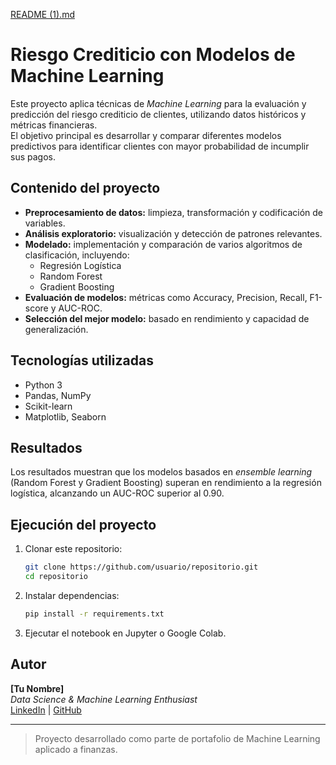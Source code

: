 [README (1).md](https://github.com/user-attachments/files/21745884/README.1.md)
# Riesgo Crediticio con Modelos de Machine Learning

Este proyecto aplica técnicas de *Machine Learning* para la evaluación y predicción del riesgo crediticio de clientes, utilizando datos históricos y métricas financieras.  
El objetivo principal es desarrollar y comparar diferentes modelos predictivos para identificar clientes con mayor probabilidad de incumplir sus pagos.

## Contenido del proyecto
- **Preprocesamiento de datos:** limpieza, transformación y codificación de variables.
- **Análisis exploratorio:** visualización y detección de patrones relevantes.
- **Modelado:** implementación y comparación de varios algoritmos de clasificación, incluyendo:
  - Regresión Logística
  - Random Forest
  - Gradient Boosting
- **Evaluación de modelos:** métricas como Accuracy, Precision, Recall, F1-score y AUC-ROC.
- **Selección del mejor modelo:** basado en rendimiento y capacidad de generalización.

## Tecnologías utilizadas
- Python 3
- Pandas, NumPy
- Scikit-learn
- Matplotlib, Seaborn

## Resultados
Los resultados muestran que los modelos basados en *ensemble learning* (Random Forest y Gradient Boosting) superan en rendimiento a la regresión logística, alcanzando un AUC-ROC superior al 0.90.

## Ejecución del proyecto
1. Clonar este repositorio:
   ```bash
   git clone https://github.com/usuario/repositorio.git
   cd repositorio
   ```
2. Instalar dependencias:
   ```bash
   pip install -r requirements.txt
   ```
3. Ejecutar el notebook en Jupyter o Google Colab.

## Autor
**[Tu Nombre]**  
*Data Science & Machine Learning Enthusiast*  
[LinkedIn](https://www.linkedin.com/) | [GitHub](https://github.com/)

---
> Proyecto desarrollado como parte de portafolio de Machine Learning aplicado a finanzas.
